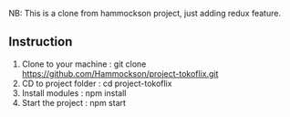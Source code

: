 NB: This is a clone from hammockson project, just adding redux feature.

## Instruction

1. Clone to your machine : git clone https://github.com/Hammockson/project-tokoflix.git
2. CD to project folder : cd project-tokoflix
3. Install modules : npm install
4. Start the project : npm start
